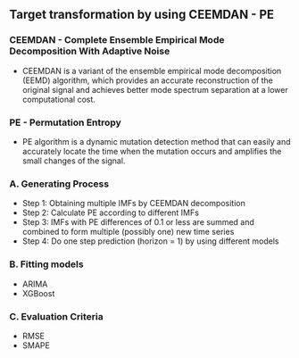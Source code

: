 ## Target transformation by using CEEMDAN - PE
### CEEMDAN - Complete Ensemble Empirical Mode Decomposition With Adaptive Noise
* CEEMDAN is a variant of the ensemble empirical mode decomposition (EEMD) algorithm, which provides an accurate reconstruction of the original signal and achieves better mode spectrum separation at a lower computational cost.
### PE - Permutation Entropy
* PE algorithm is a dynamic mutation detection method that can easily and accurately locate the time when the mutation occurs and amplifies the small changes of the signal. 
### A. Generating Process
* Step 1: Obtaining multiple IMFs by CEEMDAN decomposition
* Step 2: Calculate PE according to different IMFs
* Step 3: IMFs with PE differences of 0.1 or less are summed and combined to form multiple (possibly one) new time series
* Step 4: Do one step prediction (horizon = 1) by using different models

### B. Fitting models
* ARIMA
* XGBoost

### C. Evaluation Criteria
* RMSE
* SMAPE